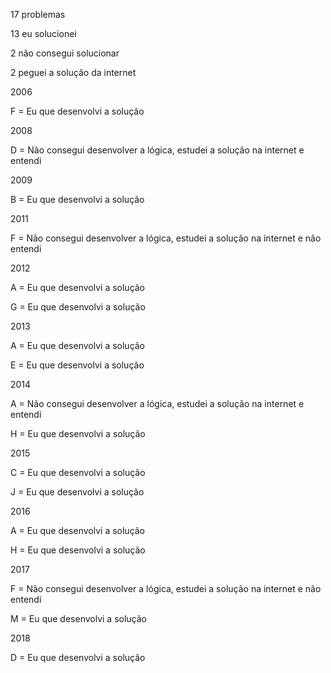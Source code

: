 17 problemas

13 eu solucionei

2 não consegui solucionar

2 peguei a solução da internet


2006 

F = Eu que desenvolvi a solução


2008

D = Não consegui desenvolver a lógica, estudei a solução na internet e entendi


2009

B = Eu que desenvolvi a solução


2011

F = Não consegui desenvolver a lógica, estudei a solução na internet e não entendi


2012

A = Eu que desenvolvi a solução

G = Eu que desenvolvi a solução


2013

A = Eu que desenvolvi a solução

E = Eu que desenvolvi a solução


2014

A = Não consegui desenvolver a lógica, estudei a solução na internet e entendi

H = Eu que desenvolvi a solução


2015

C = Eu que desenvolvi a solução

J = Eu que desenvolvi a solução


2016

A = Eu que desenvolvi a solução

H = Eu que desenvolvi a solução


2017

F = Não consegui desenvolver a lógica, estudei a solução na internet e não entendi

M = Eu que desenvolvi a solução


2018

D = Eu que desenvolvi a solução
